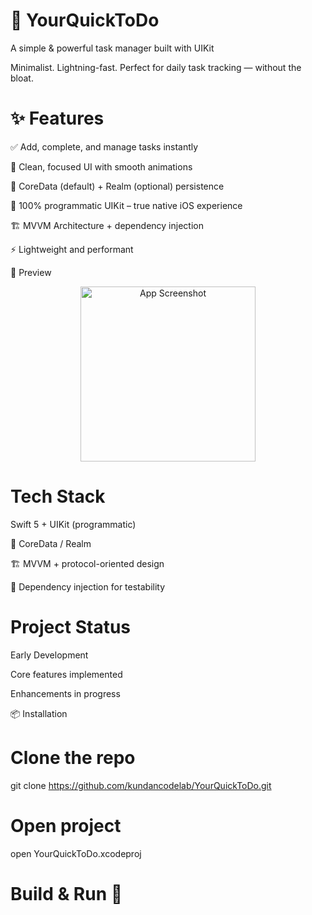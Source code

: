 # 🚀 YourQuickToDo

A simple & powerful task manager built with UIKit

Minimalist. Lightning-fast. Perfect for daily task tracking — without the bloat.

# ✨ Features

✅ Add, complete, and manage tasks instantly

🎯 Clean, focused UI with smooth animations

💾 CoreData (default) + Realm (optional) persistence

📱 100% programmatic UIKit – true native iOS experience

🏗 MVVM Architecture + dependency injection

⚡️ Lightweight and performant

📸 Preview
<p align="center"> <img width="280" alt="App Screenshot" src="https://github.com/user-attachments/assets/ff127b82-743e-4760-b14d-1511e0ddfc5f" /> </p>

# Tech Stack

 Swift 5 + UIKit (programmatic)

💾 CoreData / Realm

🏗 MVVM + protocol-oriented design

🔌 Dependency injection for testability

#  Project Status

 Early Development

Core features implemented

Enhancements in progress



📦 Installation
# Clone the repo
git clone https://github.com/kundancodelab/YourQuickToDo.git

# Open project
open YourQuickToDo.xcodeproj

# Build & Run 🚀
